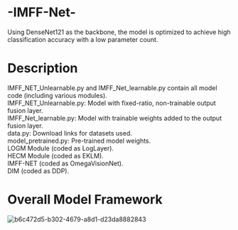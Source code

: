 # -IMFF-Net-
Using DenseNet121 as the backbone, the model is optimized to achieve high classification accuracy with a low parameter count.

# Description
IMFF_NET_Unlearnable.py and IMFF_Net_learnable.py contain all model code (including various modules).  
IMFF_NET_Unlearnable.py: Model with ​​fixed-ratio​​, ​​non-trainable​​ output fusion layer.  
IMFF_Net_learnable.py: Model with ​​trainable weights​​ added to the output fusion layer.  
data.py: Download links for datasets used.  
model_pretrained.py: Pre-trained model weights.  
​​LOGM Module​​ (coded as LogLayer).  
​​HECM Module​​ (coded as EKLM).  
​​IMFF-NET​​ (coded as OmegaVisionNet).  
​​DIM​​ (coded as DDP).
# Overall Model Framework
![b6c472d5-b302-4679-a8d1-d23da8882843](https://github.com/user-attachments/assets/5f89894a-9677-4a49-8b55-9edd20649c18)



